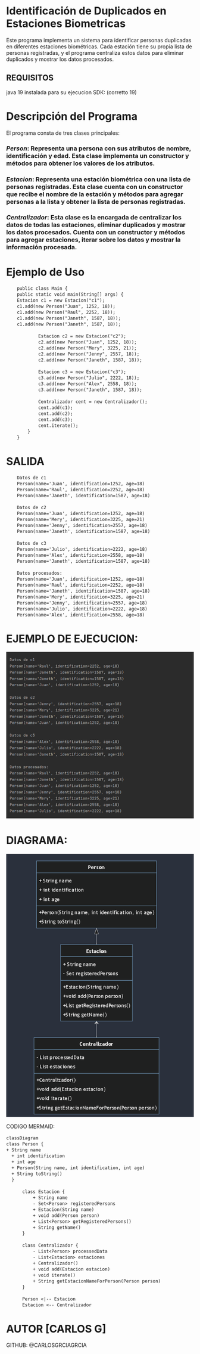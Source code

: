 # Identificación de Duplicados en Estaciones Biometricas
Este programa implementa un sistema para identificar personas duplicadas en diferentes estaciones biométricas. Cada estación tiene su propia lista de personas registradas, y el programa centraliza estos datos para eliminar duplicados y mostrar los datos procesados.

## REQUISITOS

java 19 instalada para su ejecucion SDK: (corretto 19)

# Descripción del Programa
El programa consta de tres clases principales:

### **_Person_**: Representa una persona con sus atributos de nombre, identificación y edad. Esta clase implementa un constructor y métodos para obtener los valores de los atributos.

### **_Estacion_**: Representa una estación biométrica con una lista de personas registradas. Esta clase cuenta con un constructor que recibe el nombre de la estación y métodos para agregar personas a la lista y obtener la lista de personas registradas.

### **_Centralizador_**: Esta clase es la encargada de centralizar los datos de todas las estaciones, eliminar duplicados y mostrar los datos procesados. Cuenta con un constructor y métodos para agregar estaciones, iterar sobre los datos y mostrar la información procesada.

# Ejemplo de Uso
        
        public class Main {
        public static void main(String[] args) {
        Estacion c1 = new Estacion("c1");
        c1.add(new Person("Juan", 1252, 18));
        c1.add(new Person("Raul", 2252, 18));
        c1.add(new Person("Janeth", 1587, 18));
        c1.add(new Person("Janeth", 1587, 18));
        
                Estacion c2 = new Estacion("c2");
                c2.add(new Person("Juan", 1252, 18));
                c2.add(new Person("Mery", 3225, 21));
                c2.add(new Person("Jenny", 2557, 18));
                c2.add(new Person("Janeth", 1587, 18));
        
                Estacion c3 = new Estacion("c3");
                c3.add(new Person("Julio", 2222, 18));
                c3.add(new Person("Alex", 2558, 18));
                c3.add(new Person("Janeth", 1587, 18));
        
                Centralizador cent = new Centralizador();
                cent.add(c1);
                cent.add(c2);
                cent.add(c3);
                cent.iterate();
            }
        }
# SALIDA

        Datos de c1
        Person(name='Juan', identification=1252, age=18)
        Person(name='Raul', identification=2252, age=18)
        Person(name='Janeth', identification=1587, age=18)
        
        Datos de c2
        Person(name='Juan', identification=1252, age=18)
        Person(name='Mery', identification=3225, age=21)
        Person(name='Jenny', identification=2557, age=18)
        Person(name='Janeth', identification=1587, age=18)
        
        Datos de c3
        Person(name='Julio', identification=2222, age=18)
        Person(name='Alex', identification=2558, age=18)
        Person(name='Janeth', identification=1587, age=18)
        
        Datos procesados:
        Person(name='Juan', identification=1252, age=18)
        Person(name='Raul', identification=2252, age=18)
        Person(name='Janeth', identification=1587, age=18)
        Person(name='Mery', identification=3225, age=21)
        Person(name='Jenny', identification=2557, age=18)
        Person(name='Julio', identification=2222, age=18)
        Person(name='Alex', identification=2558, age=18)

# EJEMPLO DE EJECUCION:
![img.png](src/IMG/img.png)

# DIAGRAMA:
![img_1.png](src/IMG/img_1.png)

CODIGO MERMAID:

    classDiagram
    class Person {
    + String name
      + int identification
      + int age
      + Person(String name, int identification, int age)
      + String toString()
      }
    
          class Estacion {
              + String name
              - Set<Person> registeredPersons
              + Estacion(String name)
              + void add(Person person)
              + List<Person> getRegisteredPersons()
              + String getName()
          }
    
          class Centralizador {
              - List<Person> processedData
              - List<Estacion> estaciones
              + Centralizador()
              + void add(Estacion estacion)
              + void iterate()
              + String getEstacionNameForPerson(Person person)
          }
    
          Person <|-- Estacion
          Estacion <-- Centralizador


# AUTOR [CARLOS G]
GITHUB: @CARLOSGRCIAGRCIA